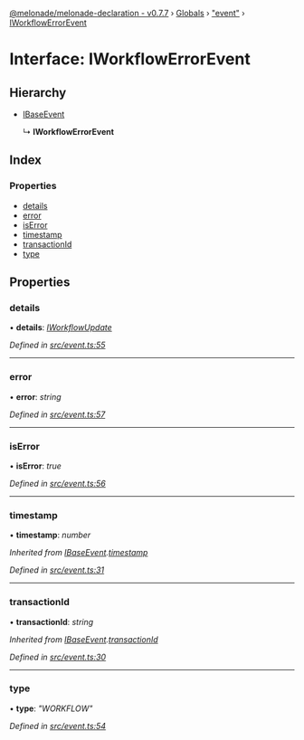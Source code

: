 [@melonade/melonade-declaration - v0.7.7](../README.md) › [Globals](../globals.md) › ["event"](../modules/_event_.md) › [IWorkflowErrorEvent](_event_.iworkflowerrorevent.md)

# Interface: IWorkflowErrorEvent

## Hierarchy

* [IBaseEvent](_event_.ibaseevent.md)

  ↳ **IWorkflowErrorEvent**

## Index

### Properties

* [details](_event_.iworkflowerrorevent.md#details)
* [error](_event_.iworkflowerrorevent.md#error)
* [isError](_event_.iworkflowerrorevent.md#iserror)
* [timestamp](_event_.iworkflowerrorevent.md#timestamp)
* [transactionId](_event_.iworkflowerrorevent.md#transactionid)
* [type](_event_.iworkflowerrorevent.md#type)

## Properties

###  details

• **details**: *[IWorkflowUpdate](_event_.iworkflowupdate.md)*

*Defined in [src/event.ts:55](https://github.com/devit-tel/melonade-declaration/blob/3e3ea40/src/event.ts#L55)*

___

###  error

• **error**: *string*

*Defined in [src/event.ts:57](https://github.com/devit-tel/melonade-declaration/blob/3e3ea40/src/event.ts#L57)*

___

###  isError

• **isError**: *true*

*Defined in [src/event.ts:56](https://github.com/devit-tel/melonade-declaration/blob/3e3ea40/src/event.ts#L56)*

___

###  timestamp

• **timestamp**: *number*

*Inherited from [IBaseEvent](_event_.ibaseevent.md).[timestamp](_event_.ibaseevent.md#timestamp)*

*Defined in [src/event.ts:31](https://github.com/devit-tel/melonade-declaration/blob/3e3ea40/src/event.ts#L31)*

___

###  transactionId

• **transactionId**: *string*

*Inherited from [IBaseEvent](_event_.ibaseevent.md).[transactionId](_event_.ibaseevent.md#transactionid)*

*Defined in [src/event.ts:30](https://github.com/devit-tel/melonade-declaration/blob/3e3ea40/src/event.ts#L30)*

___

###  type

• **type**: *"WORKFLOW"*

*Defined in [src/event.ts:54](https://github.com/devit-tel/melonade-declaration/blob/3e3ea40/src/event.ts#L54)*
